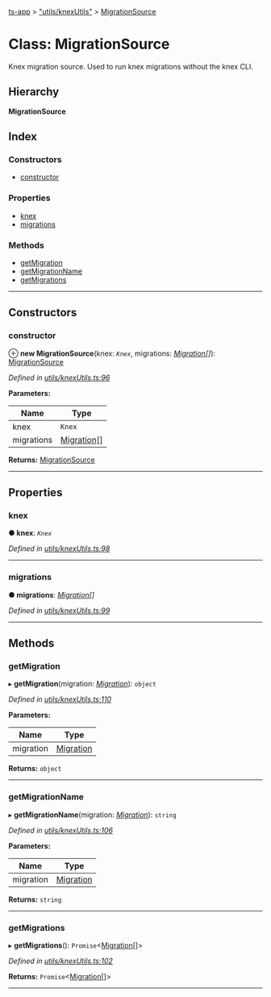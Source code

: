 [ts-app](../README.md) > ["utils/knexUtils"](../modules/_utils_knexutils_.md) > [MigrationSource](../classes/_utils_knexutils_.migrationsource.md)

# Class: MigrationSource

Knex migration source. Used to run knex migrations without the knex CLI.

## Hierarchy

**MigrationSource**

## Index

### Constructors

* [constructor](_utils_knexutils_.migrationsource.md#constructor)

### Properties

* [knex](_utils_knexutils_.migrationsource.md#knex)
* [migrations](_utils_knexutils_.migrationsource.md#migrations)

### Methods

* [getMigration](_utils_knexutils_.migrationsource.md#getmigration)
* [getMigrationName](_utils_knexutils_.migrationsource.md#getmigrationname)
* [getMigrations](_utils_knexutils_.migrationsource.md#getmigrations)

---

## Constructors

<a id="constructor"></a>

###  constructor

⊕ **new MigrationSource**(knex: *`Knex`*, migrations: *[Migration](../interfaces/_migration_.migration.md)[]*): [MigrationSource](_utils_knexutils_.migrationsource.md)

*Defined in [utils/knexUtils.ts:96](https://github.com/jmeyers91/ts-app/blob/706bbc4/src/utils/knexUtils.ts#L96)*

**Parameters:**

| Name | Type |
| ------ | ------ |
| knex | `Knex` |
| migrations | [Migration](../interfaces/_migration_.migration.md)[] |

**Returns:** [MigrationSource](_utils_knexutils_.migrationsource.md)

___

## Properties

<a id="knex"></a>

###  knex

**● knex**: *`Knex`*

*Defined in [utils/knexUtils.ts:98](https://github.com/jmeyers91/ts-app/blob/706bbc4/src/utils/knexUtils.ts#L98)*

___
<a id="migrations"></a>

###  migrations

**● migrations**: *[Migration](../interfaces/_migration_.migration.md)[]*

*Defined in [utils/knexUtils.ts:99](https://github.com/jmeyers91/ts-app/blob/706bbc4/src/utils/knexUtils.ts#L99)*

___

## Methods

<a id="getmigration"></a>

###  getMigration

▸ **getMigration**(migration: *[Migration](../interfaces/_migration_.migration.md)*): `object`

*Defined in [utils/knexUtils.ts:110](https://github.com/jmeyers91/ts-app/blob/706bbc4/src/utils/knexUtils.ts#L110)*

**Parameters:**

| Name | Type |
| ------ | ------ |
| migration | [Migration](../interfaces/_migration_.migration.md) |

**Returns:** `object`

___
<a id="getmigrationname"></a>

###  getMigrationName

▸ **getMigrationName**(migration: *[Migration](../interfaces/_migration_.migration.md)*): `string`

*Defined in [utils/knexUtils.ts:106](https://github.com/jmeyers91/ts-app/blob/706bbc4/src/utils/knexUtils.ts#L106)*

**Parameters:**

| Name | Type |
| ------ | ------ |
| migration | [Migration](../interfaces/_migration_.migration.md) |

**Returns:** `string`

___
<a id="getmigrations"></a>

###  getMigrations

▸ **getMigrations**(): `Promise`<[Migration](../interfaces/_migration_.migration.md)[]>

*Defined in [utils/knexUtils.ts:102](https://github.com/jmeyers91/ts-app/blob/706bbc4/src/utils/knexUtils.ts#L102)*

**Returns:** `Promise`<[Migration](../interfaces/_migration_.migration.md)[]>

___

